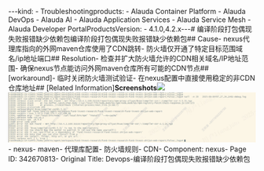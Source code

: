 ---kind:   - Troubleshootingproducts:    - Alauda Container Platform   - Alauda DevOps   - Alauda AI   - Alauda Application Services   - Alauda Service Mesh   - Alauda Developer PortalProductsVersion:   - 4.1.0,4.2.x---<!-- A type of document that involves encountering a fault, diag...it, performing root cause analysis, and providing solutions. --># 编译阶段打包偶现失败报错缺少依赖包编译阶段打包偶现失败报错缺少依赖包## Cause- nexus代理库指向的外网maven仓库使用了CDN跳转- 防火墙仅开通了特定目标范围域名/ip地址端口## Resolution- 检查并扩大防火墙允许的CDN相关域名/IP地址范围- 确保nexus节点能访问外网maven仓库所有可能的CDN节点## [workaround]- 临时关闭防火墙测试验证- 在nexus配置中直接使用稳定的非CDN仓库地址## [Related Information]**Screenshots**![](/download/attachments/342670813/1756967959_99781_38e9c5_%25E6%2588%25AA%25E5%259B%25BE.png?version=1&modificationDate=1757573056000&api=v2)![](assets/devops-bian-yi-jie-duan-da-bao-ou-xian-shi-bai-bao-cuo-que-shao-yi-lai-bao/image-2025-9-11_16-13-20.png)- nexus- maven- 代理库配置- 防火墙规则- CDN- Component: nexus- Page ID: 342670813- Original Title: Devops-编译阶段打包偶现失败报错缺少依赖包
